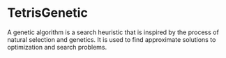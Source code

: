 # TetrisGenetic
A genetic algorithm is a search heuristic that is inspired by the process of natural selection and genetics. It is used to find approximate solutions to optimization and search problems.
